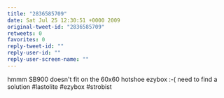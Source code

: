 ```yaml
---
title: "2836585709"
date: Sat Jul 25 12:30:51 +0000 2009
original-tweet-id: "2836585709"
retweets: 0
favorites: 0
reply-tweet-id: ""
reply-user-id: ""
reply-user-screen-name: ""
---
```

hmmm SB900 doesn't fit on the 60x60 hotshoe ezybox :-( need to find a solution #lastolite #ezybox #strobist

